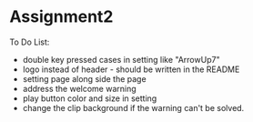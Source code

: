 # Assignment2
 To Do List:
 - double key pressed cases in setting like "ArrowUp7"
 - logo instead of header - should be written in the README
 - setting page along side the page
 - address the welcome warning
 - play button color and size in setting
 - change the clip background if the warning can't be solved.


 


 

 
